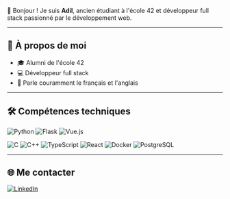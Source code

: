 👋  Bonjour ! Je suis **Adil**, ancien étudiant à l'école 42 et développeur full stack passionné par le développement web.

---

## 🚀 À propos de moi

- 🎓 Alumni de l'école 42
- 💻 Développeur full stack
- 💬 Parle couramment le français et l'anglais

---

## 🛠️ Compétences techniques

![Python](https://img.shields.io/badge/Python-3670A0?style=for-the-badge&logo=python&logoColor=ffdd54)
![Flask](https://img.shields.io/badge/Flask-000000?style=for-the-badge&logo=flask&logoColor=white)
![Vue.js](https://img.shields.io/badge/Vue.js-35495E?style=for-the-badge&logo=vue.js&logoColor=4FC08D)

![C](https://img.shields.io/badge/C-00599C?style=for-the-badge&logo=c&logoColor=white)
![C++](https://img.shields.io/badge/C++-00599C?style=for-the-badge&logo=c%2B%2B&logoColor=white)
![TypeScript](https://img.shields.io/badge/TypeScript-007ACC?style=for-the-badge&logo=typescript&logoColor=white)
![React](https://img.shields.io/badge/React-20232A?style=for-the-badge&logo=react&logoColor=61DAFB)
![Docker](https://img.shields.io/badge/Docker-2496ED?style=for-the-badge&logo=docker&logoColor=white)
![PostgreSQL](https://img.shields.io/badge/PostgreSQL-336791?style=for-the-badge&logo=postgresql&logoColor=white)

---

## 🌐 Me contacter

[![LinkedIn](https://img.shields.io/badge/LinkedIn-0077B5?style=for-the-badge&logo=linkedin&logoColor=white)](www.linkedin.com/in/adil-belacheheb)

